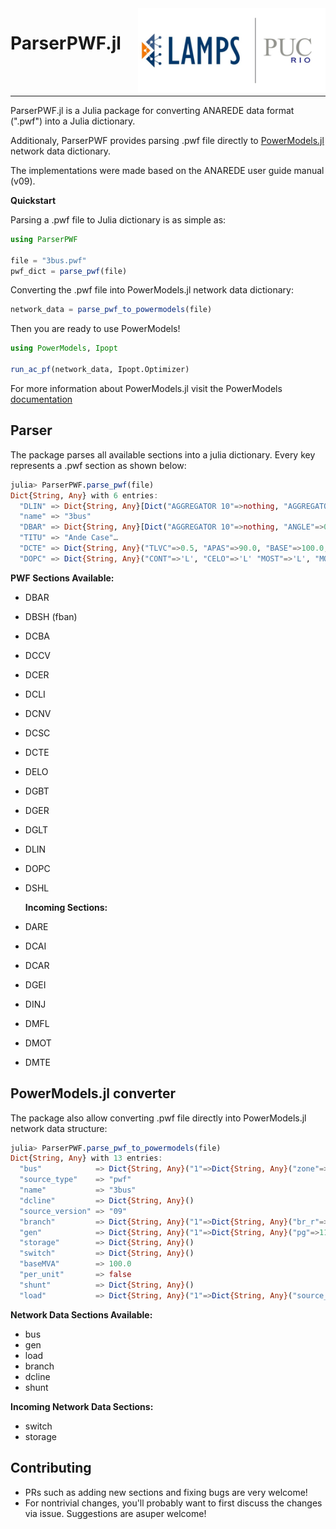 <img src="images/lampspucpptreduced.png" align="right" width=300>
<h1>ParserPWF.jl</h1>

<br>
<br>

---

ParserPWF.jl is a Julia package for converting ANAREDE data format (".pwf") into a Julia dictionary.

Additionaly, ParserPWF provides parsing .pwf file directly to [PowerModels.jl](https://github.com/lanl-ansi/PowerModels.jl) network data dictionary.

The implementations were made based on the ANAREDE user guide manual (v09).

**Quickstart**

Parsing a .pwf file to Julia dictionary is as simple as:

```julia
using ParserPWF

file = "3bus.pwf"
pwf_dict = parse_pwf(file)
```

Converting the .pwf file into PowerModels.jl network data dictionary:

```julia
network_data = parse_pwf_to_powermodels(file)
```

Then you are ready to use PowerModels!

```julia
using PowerModels, Ipopt

run_ac_pf(network_data, Ipopt.Optimizer)
```

For more information about PowerModels.jl visit the PowerModels [documentation](https://lanl-ansi.github.io/PowerModels.jl/stable/)

## Parser

The package parses all available sections into a julia dictionary. Every key represents a .pwf section as shown below:

```julia
julia> ParserPWF.parse_pwf(file)
Dict{String, Any} with 6 entries:
  "DLIN" => Dict{String, Any}[Dict("AGGREGATOR 10"=>nothing, "AGGREGATOR 5"=>nothing, "AGGR"…
  "name" => "3bus"
  "DBAR" => Dict{String, Any}[Dict("AGGREGATOR 10"=>nothing, "ANGLE"=>0.0, "MINIMUM REACTIV"…
  "TITU" => "Ande Case"…
  "DCTE" => Dict{String, Any}("TLVC"=>0.5, "APAS"=>90.0, "BASE"=>100.0, "STIR"=>1.0, "CPAR"…
  "DOPC" => Dict{String, Any}("CONT"=>'L', "CELO"=>'L' "MOST"=>'L', "MOSF"=>'L', "RCVG"=>'…
```

**PWF Sections Available:**

- DBAR
- DBSH (fban)
- DCBA
- DCCV
- DCER
- DCLI
- DCNV
- DCSC
- DCTE
- DELO
- DGBT
- DGER
- DGLT
- DLIN
- DOPC
- DSHL

  **Incoming Sections:**

- DARE
- DCAI
- DCAR
- DGEI
- DINJ
- DMFL
- DMOT
- DMTE

## PowerModels.jl converter

The package also allow converting .pwf file directly into PowerModels.jl network data structure:

```julia
julia> ParserPWF.parse_pwf_to_powermodels(file)
Dict{String, Any} with 13 entries:
  "bus"            => Dict{String, Any}("1"=>Dict{String, Any}("zone"=>1, "bus_i"=>1, "bus_"…
  "source_type"    => "pwf"
  "name"           => "3bus"
  "dcline"         => Dict{String, Any}()
  "source_version" => "09"
  "branch"         => Dict{String, Any}("1"=>Dict{String, Any}("br_r"=>0.181, "shift"=>-0.0…
  "gen"            => Dict{String, Any}("1"=>Dict{String, Any}("pg"=>11.52, "model"=>2, "sh"…
  "storage"        => Dict{String, Any}()
  "switch"         => Dict{String, Any}()
  "baseMVA"        => 100.0
  "per_unit"       => false
  "shunt"          => Dict{String, Any}()
  "load"           => Dict{String, Any}("1"=>Dict{String, Any}("source_id"=>Any["load", 3, …
```

**Network Data Sections Available:**

- bus
- gen
- load
- branch
- dcline
- shunt

**Incoming Network Data Sections:**

- switch
- storage

## Contributing

- PRs such as adding new sections and fixing bugs are very welcome!
- For nontrivial changes, you'll probably want to first discuss the changes via issue. Suggestions are asuper welcome!
